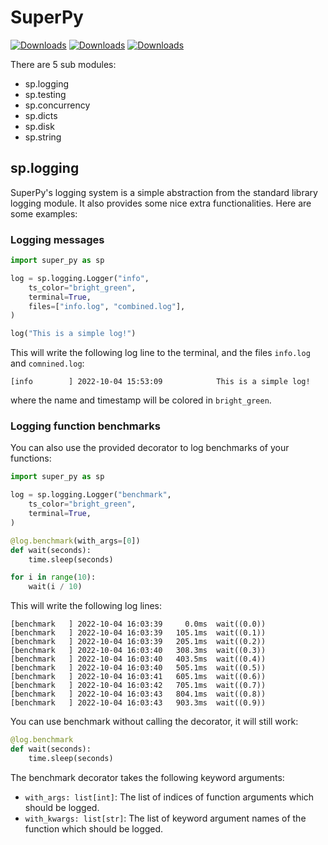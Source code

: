 # SuperPy

[![Downloads](https://pepy.tech/badge/super-py)](https://pepy.tech/project/super-py)
[![Downloads](https://pepy.tech/badge/super-py/month)](https://pepy.tech/project/super-py)
[![Downloads](https://pepy.tech/badge/super-py/week)](https://pepy.tech/project/super-py)

There are 5 sub modules:
- sp.logging
- sp.testing
- sp.concurrency
- sp.dicts
- sp.disk
- sp.string


## sp.logging

SuperPy's logging system is a simple abstraction from the standard library logging module.
It also provides some nice extra functionalities.
Here are some examples:

### Logging messages

``` python
import super_py as sp

log = sp.logging.Logger("info",
    ts_color="bright_green",
    terminal=True,
    files=["info.log", "combined.log"],
)

log("This is a simple log!")
```

This will write the following log line to the terminal, and the files `info.log` and `comnined.log`:
```
[info        ] 2022-10-04 15:53:09            This is a simple log!
```
where the name and timestamp will be colored in `bright_green`.

### Logging function benchmarks

You can also use the provided decorator to log benchmarks of your functions:

``` python
import super_py as sp

log = sp.logging.Logger("benchmark",
    ts_color="bright_green",
    terminal=True,
)

@log.benchmark(with_args=[0])
def wait(seconds):
    time.sleep(seconds)

for i in range(10):
    wait(i / 10)
```

This will write the following log lines:
```
[benchmark   ] 2022-10-04 16:03:39     0.0ms  wait((0.0))
[benchmark   ] 2022-10-04 16:03:39   105.1ms  wait((0.1))
[benchmark   ] 2022-10-04 16:03:39   205.1ms  wait((0.2))
[benchmark   ] 2022-10-04 16:03:40   308.3ms  wait((0.3))
[benchmark   ] 2022-10-04 16:03:40   403.5ms  wait((0.4))
[benchmark   ] 2022-10-04 16:03:40   505.1ms  wait((0.5))
[benchmark   ] 2022-10-04 16:03:41   605.1ms  wait((0.6))
[benchmark   ] 2022-10-04 16:03:42   705.1ms  wait((0.7))
[benchmark   ] 2022-10-04 16:03:43   804.1ms  wait((0.8))
[benchmark   ] 2022-10-04 16:03:43   903.3ms  wait((0.9))
```

You can use benchmark without calling the decorator, it will still work:
``` python
@log.benchmark
def wait(seconds):
    time.sleep(seconds)
```

The benchmark decorator takes the following keyword arguments:
- `with_args: list[int]`: The list of indices of function arguments which should be logged.
- `with_kwargs: list[str]`: The list of keyword argument names of the function which should be logged.
